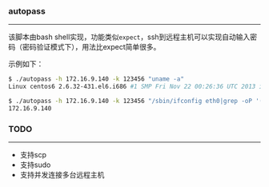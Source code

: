 ### autopass
------------
该脚本由bash shell实现，功能类似`expect`，ssh到远程主机可以实现自动输入密码（密码验证模式下），用法比expect简单很多。

示例如下：
```bash
$ ./autopass -h 172.16.9.140 -k 123456 "uname -a"
Linux centos6 2.6.32-431.el6.i686 #1 SMP Fri Nov 22 00:26:36 UTC 2013 i686 i686 i386 GNU/Linux

$ ./autopass -h 172.16.9.140 -k 123456 "/sbin/ifconfig eth0|grep -oP '(?<=inet addr:)[^ ]*'"    #执行复杂shell命令
172.16.9.140
```

### TODO
------------
* 支持scp
* 支持sudo
* 支持并发连接多台远程主机

